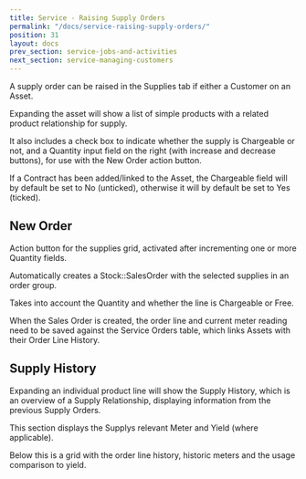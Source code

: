 ```yaml
---
title: Service - Raising Supply Orders
permalink: "/docs/service-raising-supply-orders/"
position: 31
layout: docs
prev_section: service-jobs-and-activities
next_section: service-managing-customers
---
```


A supply order can be raised in the Supplies tab if either a Customer on an Asset.

Expanding the asset will show a list of simple products with a related product relationship for supply.

It also includes a check box to indicate whether the supply is Chargeable or not, and a Quantity input field on the right (with increase and decrease buttons), for use with the New Order action button.

If a Contract has been added/linked to the Asset, the Chargeable field will by default be set to No (unticked), otherwise it will by default be set to Yes (ticked).

## New Order

Action button for the supplies grid, activated after incrementing one or more Quantity fields.

Automatically creates a Stock::SalesOrder with the selected supplies in an order group.

Takes into account the Quantity and whether the line is Chargeable or Free.

When the Sales Order is created, the order line and current meter reading need to be saved against the Service Orders table, which links Assets with their Order Line History.

## Supply History

Expanding an individual product line will show the Supply History, which is an overview of a Supply Relationship, displaying information from the previous Supply Orders.

This section displays the Supplys relevant Meter and Yield (where applicable).

Below this is a grid with the order line history, historic meters and the usage comparison to yield.
